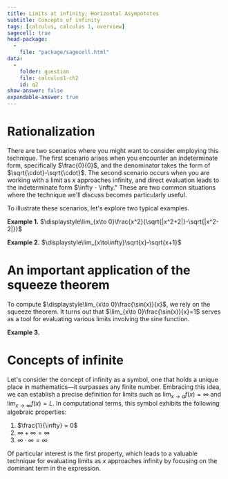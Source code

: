 ```yaml
---
title: Limits at infinity; Horizontal Asympototes
subtitle: Concepts of infinity
tags: [calculus, calculus 1, overview]
sagecell: true
head-package:
  -
    file: "package/sagecell.html"
data:
  -
    folder: question
    file: calculus1-ch2
    id: q2
show-answer: false
expandable-answer: true
---
```


# Rationalization

There are two scenarios where you might want to consider employing this technique. The first scenario arises when you encounter an indeterminate form, specifically $\frac{0}{0}$, and the denominator takes the form of $\sqrt{\cdot}-\sqrt{\cdot}$. The second scenario occurs when you are working with a limit as $x$ approaches infinity, and direct evaluation leads to the indeterminate form $\infty - \infty." These are two common situations where the technique we'll discuss becomes particularly useful.

To illustrate these scenarios, let's explore two typical examples.

**Example 1.** $\displaystyle\lim_{x\to 0}\frac{x^2}{\sqrt{|x^2+2|}-\sqrt{|x^2-2|}}$

**Example 2.** $\displaystyle\lim_{x\to\infty}\sqrt{x}-\sqrt{x+1}$

# An important application of the squeeze theorem

To compute $\displaystyle\lim_{x\to 0}\frac{\sin(x)}{x}$, we rely on the squeeze theorem. It turns out that $\lim_{x\to 0}\frac{\sin(x)}{x}=1$ serves as a tool for evaluating various limits involving the sine function.

**Example 3.** <div id="question-question-calculus1-ch2-q2"></div>

# Concepts of infinite

Let's consider the concept of infinity as a symbol, one that holds a unique place in mathematics—it surpasses any finite number. Embracing this idea, we can establish a precise definition for limits such as $\lim_{x\to a}f(x)=\infty$ and $\lim_{x\to \infty}f(x)=L$. In computational terms, this symbol exhibits the following algebraic properties:

1. $\frac{1}{\infty} = 0$
2. $\infty + \infty = \infty$
3. $\infty\cdot\infty = \infty$

Of particular interest is the first property, which leads to a valuable technique for evaluating limits as $x$ approaches infinity by focusing on the dominant term in the expression.